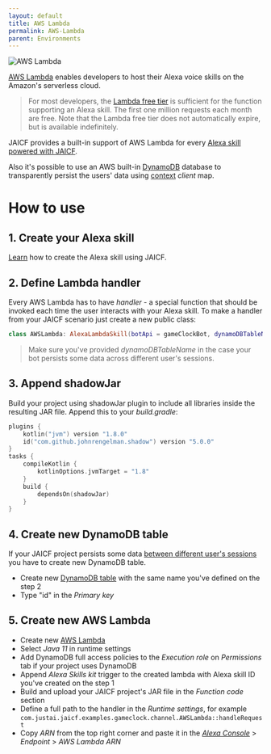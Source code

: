 ```yaml
---
layout: default
title: AWS Lambda
permalink: AWS-Lambda
parent: Environments
---
```


![AWS Lambda](/assets/images/env/aws-lambda.png)

[AWS Lambda](https://developer.amazon.com/en-US/docs/alexa/custom-skills/host-a-custom-skill-as-an-aws-lambda-function.html) enables developers to host their Alexa voice skills on the Amazon's serverless cloud.

> For most developers, the [Lambda free tier](http://aws.amazon.com/lambda/pricing/) is sufficient for the function supporting an Alexa skill. The first one million requests each month are free. Note that the Lambda free tier does not automatically expire, but is available indefinitely.

JAICF provides a built-in support of AWS Lambda for every [Alexa skill powered with JAICF](https://github.com/just-ai/jaicf-kotlin/tree/master/channels/alexa).

Also it's possible to use an AWS built-in [DynamoDB](https://aws.amazon.com/dynamodb) database to transparently persist the users' data using [context](context) _client_ map.

# How to use

## 1. Create your Alexa skill
[Learn](Alexa) how to create the Alexa skill using JAICF.

## 2. Define Lambda handler
Every AWS Lambda has to have _handler_ - a special function that should be invoked each time the user interacts with your Alexa skill.
To make a handler from your JAICF scenario just create a new public class:

```kotlin
class AWSLambda: AlexaLambdaSkill(botApi = gameClockBot, dynamoDBTableName = "GameClock")
```

> Make sure you've provided _dynamoDBTableName_ in the case your bot persists some data across different user's sessions.

## 3. Append shadowJar
Build your project using shadowJar plugin to include all libraries inside the resulting JAR file.
Append this to your _build.gradle_:

```kotlin
plugins {
    kotlin("jvm") version "1.8.0"
    id("com.github.johnrengelman.shadow") version "5.0.0"
}
tasks {
    compileKotlin {
        kotlinOptions.jvmTarget = "1.8"
    }
    build {
        dependsOn(shadowJar)
    }
}
```

## 4. Create new DynamoDB table
If your JAICF project persists some data [between different user's sessions](https://developer.amazon.com/en-US/docs/alexa/custom-skills/manage-skill-session-and-session-attributes.html#save-data-between-sessions) you have to create new DynamoDB table.

- Create new [DynamoDB table](https://console.aws.amazon.com/dynamodb/) with the same name you've defined on the step 2
- Type "id" in the _Primary key_

## 5. Create new AWS Lambda

- Create new [AWS Lambda](https://console.aws.amazon.com/lambda/home)
- Select _Java 11_ in runtime settings
- Add DynamoDB full access policies to the _Execution role_ on _Permissions_ tab if your project uses DynamoDB
- Append _Alexa Skills kit_ trigger to the created lambda with Alexa skill ID you've created on the step 1
- Build and upload your JAICF project's JAR file in the _Function code_ section
- Define a full path to the handler in the _Runtime settings_, for example `com.justai.jaicf.examples.gameclock.channel.AWSLambda::handleRequest`
- Copy _ARN_ from the top right corner and paste it in the _[Alexa Console](https://developer.amazon.com/alexa/console/ask)_ > _Endpoint_ > _AWS Lambda ARN_

